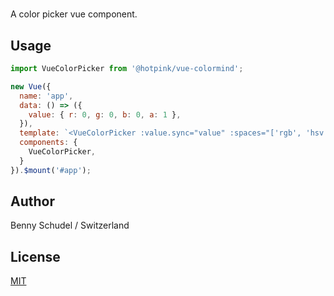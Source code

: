 # <VueColorPicker>

A color picker vue component.

## Usage

```javascript
import VueColorPicker from '@hotpink/vue-colormind';

new Vue({
  name: 'app',
  data: () => ({
    value: { r: 0, g: 0, b: 0, a: 1 },
  }),
  template: `<VueColorPicker :value.sync="value" :spaces="['rgb', 'hsv', 'lchab']" />`
  components: {
    VueColorPicker,
  }
}).$mount('#app');
```

## Author
Benny Schudel / Switzerland

## License

[MIT](http://opensource.org/licenses/MIT)



